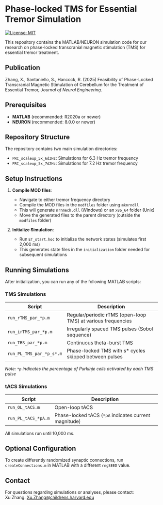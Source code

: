 # Phase-locked TMS for Essential Tremor Simulation

[![License: MIT](https://img.shields.io/badge/License-MIT-yellow.svg)](https://opensource.org/licenses/MIT)

This repository contains the MATLAB/NEURON simulation code for our research on phase-locked transcranial magnetic stimulation (TMS) for essential tremor treatment.

## Publication

Zhang, X., Santaniello, S., Hancock, R. (2025) Feasibility of Phase-Locked Transcranial Magnetic Stimulation of Cerebellum for the Treatment of Essential Tremor, *Journal of Neural Engineering*.

## Prerequisites

- **MATLAB** (recommended: R2020a or newer)
- **NEURON** (recommended: 8.0.0 or newer)

## Repository Structure

The repository contains two main simulation directories:
- `PRC_scaleup_5x_6d3Hz`: Simulations for 6.3 Hz tremor frequency
- `PRC_scaleup_5x_7d2Hz`: Simulations for 7.2 Hz tremor frequency

## Setup Instructions

1. **Compile MOD files**:
   - Navigate to either tremor frequency directory
   - Compile the MOD files in the `modfiles` folder using `mknrndll`
   - This will generate `nrnmech.dll` (Windows) or an `x86_64` folder (Unix)
   - Move the generated files to the parent directory (outside the `modfiles` folder)

2. **Initialize Simulation**:
   - Run `ET_start.hoc` to initialize the network states (simulates first 2,000 ms)
   - This generates state files in the `initialization` folder needed for subsequent simulations

## Running Simulations

After initialization, you can run any of the following MATLAB scripts:

### TMS Simulations

| Script | Description |
|--------|-------------|
| `run_rTMS_par_*p.m` | Regular/periodic rTMS (open-loop TMS) at various frequencies |
| `run_irTMS_par_*p.m` | Irregularly spaced TMS pulses (Sobol sequence) |
| `run_TBS_par_*p.m` | Continuous theta-burst TMS |
| `run_PL_TMS_par_*p_s*.m` | Phase-locked TMS with s* cycles skipped between pulses |

*Note: `*p` indicates the percentage of Purkinje cells activated by each TMS pulse*

### tACS Simulations

| Script | Description |
|--------|-------------|
| `run_OL_tACS.m` | Open-loop tACS |
| `run_PL_tACS_*pA.m` | Phase-locked tACS (`*pA` indicates current magnitude) |

All simulations run until 10,000 ms.

## Optional Configuration

To create differently randomized synaptic connections, run `createConnections.m` in MATLAB with a different `rngSEED` value.

## Contact

For questions regarding simulations or analyses, please contact:  
Xu Zhang: Xu.Zhang@childrens.harvard.edu
